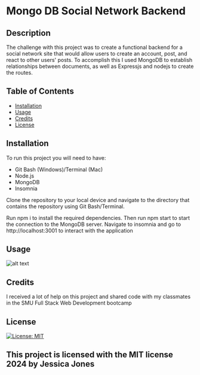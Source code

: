 # Mongo DB Social Network Backend

## Description

The challenge with this project was to create a functional backend for a social network site that would allow users to create an account, post, and react to other users' posts. To accomplish this I used MongoDB to establish relationships between documents, as well as Expressjs and nodejs to create the routes.

## Table of Contents

- [Installation](#installation)
- [Usage](#usage)
- [Credits](#credits)
- [License](#license)

## Installation

To run this project you will need to have:
- Git Bash (Windows)/Terminal (Mac)
- Node.js
- MongoDB
- Insomnia

Clone the repository to your local device and navigate to the directory that contains the repository using Git Bash/Terminal. 

Run npm i to install the required dependencies. Then run npm start to start the connection to the MongoDB server. Navigate to insomnia and go to http://localhost:3001 to interact with the application

## Usage




![alt text](assets/images/screenshot.png)


## Credits

I received a lot of help on this project and shared code with my classmates in the SMU Full Stack Web Development bootcamp

## License

[![License: MIT](https://img.shields.io/badge/License-MIT-yellow.svg)](https://opensource.org/licenses/MIT)

This project is licensed with the MIT license 2024 by Jessica Jones
---